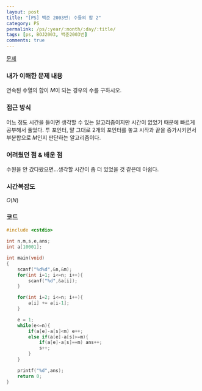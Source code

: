 ```yaml
---
layout: post
title: "[PS] 백준 2003번: 수들의 합 2"
category: PS
permalink: /ps/:year/:month/:day/:title/
tags: [ps, BOJ2003, 백준2003번]
comments: true
---
```


[문제](https://www.acmicpc.net/problem/2003)

### 내가 이해한 문제 내용

연속된 수열의 합이 $M$이 되는 경우의 수를 구하시오.

### 접근 방식

어느 정도 시간을 들이면 생각할 수 있는 알고리즘이지만 시간이 없었기 때문에 빠르게 공부해서 풀었다. 투 포인터, 말 그대로 2개의 포인터를 놓고 시작과 끝을 증가시키면서 부분합으로 $M$인지 판단하는 알고리즘이다.

### 어려웠던 점 & 배운 점

수원을 안 갔다왔으면...생각할 시간이 좀 더 있었을 것 같은데 아쉽다.

### 시간복잡도

$O(N)$

### 코드

```c++
#include <cstdio>

int n,m,s,e,ans;
int a[10001];

int main(void)
{
    scanf("%d%d",&n,&m);
    for(int i=1; i<=n; i++){
        scanf("%d",&a[i]);
    }

    for(int i=2; i<=n; i++){
        a[i] += a[i-1];
    }

    e = 1;
    while(e<=n){
        if(a[e]-a[s]<m) e++;
        else if(a[e]-a[s]>=m){
            if(a[e]-a[s]==m) ans++;
            s++;
        }
    }

    printf("%d",ans);
    return 0;
}
```

